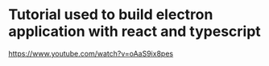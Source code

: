 # Tutorial used to build electron application with react and typescript
https://www.youtube.com/watch?v=oAaS9ix8pes